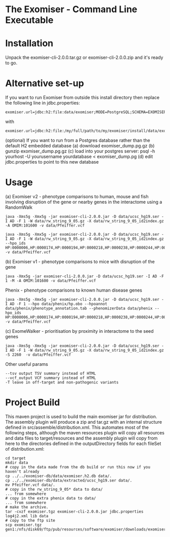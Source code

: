 The Exomiser - Command Line Executable 
===============================================================

# Installation

Unpack the exomiser-cli-2.0.0.tar.gz or exomiser-cli-2.0.0.zip and it's ready to go.

# Alternative set-up

If you want to run Exomiser from outside this install directory then replace the following line in jdbc.properties:

    exomiser.url=jdbc:h2:file:data/exomiser;MODE=PostgreSQL;SCHEMA=EXOMISER;DATABASE_TO_UPPER=FALSE;IFEXISTS=TRUE;

with

    exomiser.url=jdbc:h2:file:/my/full/path/to/my/exomiser/install/data/exomiser;MODE=PostgreSQL;SCHEMA=EXOMISER;DATABASE_TO_UPPER=FALSE;IFEXISTS=TRUE;

(optional) If you want to run from a Postgres database rather than the default H2 embedded database
  (a) download exomiser_dump.pg.gz
  (b) gunzip exomiser_dump.pg.gz
  (c) load into your postgres server: psql -h yourhost -U yourusername yourdatabase < exomiser_dump.pg
  (d) edit jdbc.properties to point to this new database

# Usage

(a) Exomiser v2 - phenotype comparisons to human, mouse and fish involving disruption of the gene or nearby genes in the interactome using a RandomWalk 

    java -Xms5g -Xmx5g -jar exomiser-cli-2.0.0.jar -D data/ucsc_hg19.ser -I AD -F 1 -W data/rw_string_9_05.gz -X data/rw_string_9_05_id2index.gz -A OMIM:101600 -v data/Pfeiffer.vcf

    java -Xms5g -Xmx5g -jar exomiser-cli-2.0.0.jar -D data/ucsc_hg19.ser -I AD -F 1 -W data/rw_string_9_05.gz -X data/rw_string_9_05_id2index.gz --hpo_ids HP:0000006,HP:0000174,HP:0000194,HP:0000218,HP:0000238,HP:0000244,HP:0000272,HP:0000303,HP:0000316,HP:0000322,HP:0000324,HP:0000327,HP:0000348,HP:0000431,HP:0000452,HP:0000453,HP:0000470,HP:0000486,HP:0000494,HP:0000508,HP:0000586,HP:0000678,HP:0001156,HP:0001249,HP:0002308,HP:0002676,HP:0002780,HP:0003041,HP:0003070,HP:0003196,HP:0003272,HP:0003307,HP:0003795,HP:0004209,HP:0004322,HP:0004440,HP:0005048,HP:0005280,HP:0005347,HP:0006101,HP:0006110,HP:0009602,HP:0009773,HP:0010055,HP:0010669,HP:0011304 -v data/Pfeiffer.vcf

(b) Exomiser v1 - phenotype comparisons to mice with disruption of the gene

    java -Xmx5g -jar exomiser-cli-2.0.0.jar -D data/ucsc_hg19.ser -I AD -F 1 -M -A OMIM:101600 -v data/Pfeiffer.vcf

Phenix - phenotype comparisons to known human disease genes

    java -Xms5g -Xmx5g -jar exomiser-cli-2.0.0.jar -D data/ucsc_hg19.ser -I AD -F 1 --hpo data/phenix/hp.obo --hpoannot data/phenix/phenotype_annotation.tab --phenomizerData data/phenix --hpo_ids HP:0000006,HP:0000174,HP:0000194,HP:0000218,HP:0000238,HP:0000244,HP:0000272,HP:0000303,HP:0000316,HP:0000322,HP:0000324,HP:0000327,HP:0000348,HP:0000431,HP:0000452,HP:0000453,HP:0000470,HP:0000486,HP:0000494,HP:0000508,HP:0000586,HP:0000678,HP:0001156,HP:0001249,HP:0002308,HP:0002676,HP:0002780,HP:0003041,HP:0003070,HP:0003196,HP:0003272,HP:0003307,HP:0003795,HP:0004209,HP:0004322,HP:0004440,HP:0005048,HP:0005280,HP:0005347,HP:0006101,HP:0006110,HP:0009602,HP:0009773,HP:0010055,HP:0010669,HP:0011304 -v data/Pfeiffer.vcf

(c) ExomeWalker - prioritisation by proximity in interactome to the seed genes

    java -Xms5g -Xmx5g -jar exomiser-cli-2.0.0.jar -D data/ucsc_hg19.ser -I AD -F 1 -W data/rw_string_9_05.gz -X data/rw_string_9_05_id2index.gz -S 2260  -v data/Pfeiffer.vcf

Other useful params

    --tsv output TSV summary instead of HTML
    --vcf_output VCF summary instead of HTML
    -T leave in off-target and non-pathogenic variants

# Project Build

This maven project is used to build the main exomiser jar for distribution. The 
assembly plugin will produce a zip and tar.gz with an internal structure defined 
in src/assemble/distribution.xml. This automates most of the following steps, 
although the maven resources plugin will copy all resources and data files to 
target/resources and the assembly plugin will copy from here to the directories 
defined in the outputDirectory fields for each fileSet of distribution.xml:

    cd target
    mkdir data
    # copy in the data made from the db build or run this now if you haven't already
    cp ../../exomiser-db/data/exomiser.h2.db data/.
    cp ../../exomiser-db/data/extracted/ucsc_hg19.ser data/.
    mv Pfeiffer.vcf data/.
    # copy in the rw_string_9_05* data to data/
    ... from somewhere
    # copy in the extra phenix data to data/
    ... from somewhere
    # make the archive.
    tar -cvzf exomiser.tgz exomiser-cli-2.0.0.jar jdbc.properties log4j2.xml lib data 
    # copy to the ftp site
    scp exomiser.tgz gen1:/nfs/disk69/ftp/pub/resources/software/exomiser/downloads/exomiser/ 